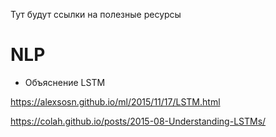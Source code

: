 Тут будут ссылки на полезные ресурсы


# NLP
* Объяснение LSTM

https://alexsosn.github.io/ml/2015/11/17/LSTM.html

https://colah.github.io/posts/2015-08-Understanding-LSTMs/
